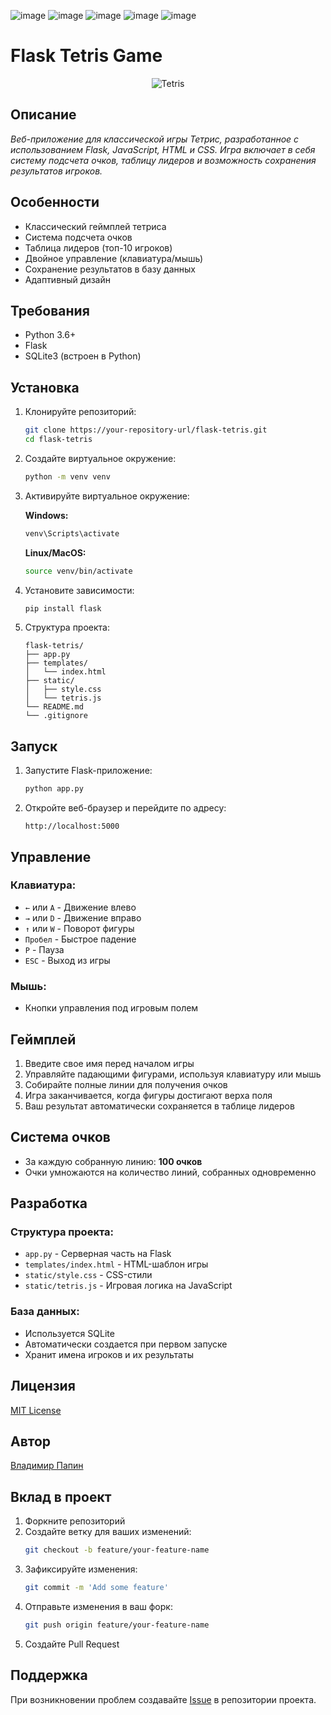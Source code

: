 ![image](https://img.shields.io/badge/Python-FFD43B?style=for-the-badge&logo=python&logoColor=blue)
![image](https://img.shields.io/badge/Flask-000000?style=for-the-badge&logo=flask&logoColor=white)
![image](https://img.shields.io/badge/HTML5-E34F26?style=for-the-badge&logo=html5&logoColor=white)
![image](https://img.shields.io/badge/CSS3-1572B6?style=for-the-badge&logo=css3&logoColor=white)
![image](https://img.shields.io/badge/JavaScript-323330?style=for-the-badge&logo=javascript&logoColor=F7DF1E)

# Flask Tetris Game

<p align="center">
  <img src="https://upload.wikimedia.org/wikipedia/commons/thumb/9/9c/Typical_Tetris_Game.svg/220px-Typical_Tetris_Game.svg.png" alt="Tetris"/>
</p>

## Описание
*Веб-приложение для классической игры Тетрис, разработанное с использованием Flask, JavaScript, HTML и CSS. Игра включает в себя систему подсчета очков, таблицу лидеров и возможность сохранения результатов игроков.*

## Особенности

* Классический геймплей тетриса
* Система подсчета очков
* Таблица лидеров (топ-10 игроков)
* Двойное управление (клавиатура/мышь)
* Сохранение результатов в базу данных
* Адаптивный дизайн

## Требования

* Python 3.6+
* Flask
* SQLite3 (встроен в Python)

## Установка

1. Клонируйте репозиторий:
   ```bash
   git clone https://your-repository-url/flask-tetris.git
   cd flask-tetris
   ```

2. Создайте виртуальное окружение:
   ```bash
   python -m venv venv
   ```

3. Активируйте виртуальное окружение:

   **Windows:**
   ```bash
   venv\Scripts\activate
   ```
   
   **Linux/MacOS:**
   ```bash
   source venv/bin/activate
   ```

4. Установите зависимости:
   ```bash
   pip install flask
   ```

5. Структура проекта:
   ```
   flask-tetris/
   ├── app.py
   ├── templates/
   │   └── index.html
   ├── static/
   │   ├── style.css
   │   └── tetris.js
   └── README.md
   └── .gitignore
   ```

## Запуск

1. Запустите Flask-приложение:
   ```bash
   python app.py
   ```

2. Откройте веб-браузер и перейдите по адресу:
   ```
   http://localhost:5000
   ```

## Управление

### Клавиатура:
* `←` или `A` - Движение влево
* `→` или `D` - Движение вправо
* `↑` или `W` - Поворот фигуры
* `Пробел` - Быстрое падение
* `P` - Пауза
* `ESC` - Выход из игры

### Мышь:
* Кнопки управления под игровым полем

## Геймплей

1. Введите свое имя перед началом игры
2. Управляйте падающими фигурами, используя клавиатуру или мышь
3. Собирайте полные линии для получения очков
4. Игра заканчивается, когда фигуры достигают верха поля
5. Ваш результат автоматически сохраняется в таблице лидеров

## Система очков

* За каждую собранную линию: **100 очков**
* Очки умножаются на количество линий, собранных одновременно

## Разработка

### Структура проекта:
* `app.py` - Серверная часть на Flask
* `templates/index.html` - HTML-шаблон игры
* `static/style.css` - CSS-стили
* `static/tetris.js` - Игровая логика на JavaScript

### База данных:
* Используется SQLite
* Автоматически создается при первом запуске
* Хранит имена игроков и их результаты

## Лицензия

[MIT License](LICENSE)

## Автор

[Владимир Папин](https://github.com/vladpap)

## Вклад в проект

1. Форкните репозиторий
2. Создайте ветку для ваших изменений:
   ```bash
   git checkout -b feature/your-feature-name
   ```
3. Зафиксируйте изменения:
   ```bash
   git commit -m 'Add some feature'
   ```
4. Отправьте изменения в ваш форк:
   ```bash
   git push origin feature/your-feature-name
   ```
5. Создайте Pull Request

## Поддержка

При возникновении проблем создавайте [Issue](https://github.com/vladpap/flask-tetris/issues) в репозитории проекта.
